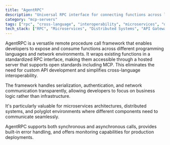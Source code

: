 ```yaml
---
title: "AgentRPC"
description: "Universal RPC interface for connecting functions across languages and network boundaries"
category: "mcp-servers"
tags: ["rpc", "cross-language", "interoperability", "microservices", "distributed systems", "error handling", "monitoring"]
tech_stack: ["RPC", "Microservices", "Distributed Systems", "API Gateway", "Cross-language Integration", "Serialization", "Authentication", "Network Communication"]
---
```


AgentRPC is a versatile remote procedure call framework that enables developers to expose and consume functions across different programming languages and network environments. It wraps existing functions in a standardized RPC interface, making them accessible through a hosted server that supports open standards including MCP. This eliminates the need for custom API development and simplifies cross-language interoperability.

The framework handles serialization, authentication, and network communication transparently, allowing developers to focus on business logic rather than infrastructure. 

It's particularly valuable for microservices architectures, distributed systems, and polyglot environments where different components need to communicate seamlessly. 

AgentRPC supports both synchronous and asynchronous calls, provides built-in error handling, and offers monitoring capabilities for production deployments.